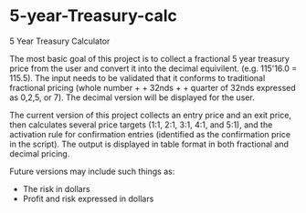 # 5-year-Treasury-calc
5 Year Treasury Calculator

The most basic goal of this project is to collect a fractional 5 year treasury price from the user and convert it into the decimal equivilent. (e.g. 115'16.0 = 115.5). The input needs to be validated that it conforms to traditional fractional pricing (whole number + <apostrophe> + 32nds + <decimal> + quarter of 32nds expressed as 0,2,5, or 7). The decimal version will be displayed for the user.

The current version of this project collects an entry price and an exit price, then calculates several price targets (1:1, 2:1, 3:1, 4:1, and 5:1), and the activation rule for confirmation entries (identified as the confirmation price in the script). The output is displayed in table format in both fractional and decimal pricing.

Future versions may include such things as:
  - The risk in dollars
  - Profit and risk expressed in dollars
